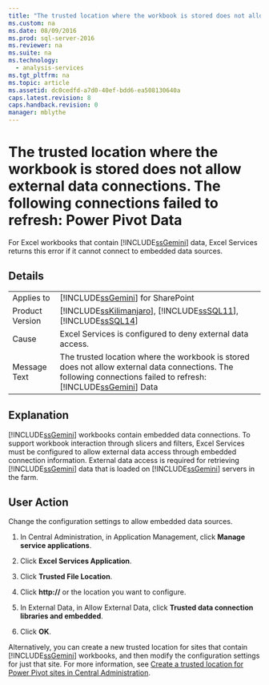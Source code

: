 ```yaml
---
title: "The trusted location where the workbook is stored does not allow external data connections. The following connections failed to refresh: Power Pivot Data"
ms.custom: na
ms.date: 08/09/2016
ms.prod: sql-server-2016
ms.reviewer: na
ms.suite: na
ms.technology: 
  - analysis-services
ms.tgt_pltfrm: na
ms.topic: article
ms.assetid: dc0cedfd-a7d0-40ef-bdd6-ea508130640a
caps.latest.revision: 8
caps.handback.revision: 0
manager: mblythe
---
```

# The trusted location where the workbook is stored does not allow external data connections. The following connections failed to refresh: Power Pivot Data
For Excel workbooks that contain [!INCLUDE[ssGemini](../../Topics/TopicNameContainA/tokens/ssGemini_md.md)] data, Excel Services returns this error if it cannot connect to embedded data sources.  
  
## Details  
  
|||  
|-|-|  
|Applies to|[!INCLUDE[ssGemini](../../Topics/TopicNameContainA/tokens/ssGemini_md.md)] for SharePoint|  
|Product Version|[!INCLUDE[ssKilimanjaro](../../Topics/TopicNameContainA/tokens/ssKilimanjaro_md.md)], [!INCLUDE[ssSQL11](../../Topics/TopicNameContainA/tokens/ssSQL11_md.md)], [!INCLUDE[ssSQL14](../../Topics/TopicNameContainA/tokens/ssSQL14_md.md)]|  
|Cause|Excel Services is configured to deny external data access.|  
|Message Text|The trusted location where the workbook is stored does not allow external data connections. The following connections failed to refresh: [!INCLUDE[ssGemini](../../Topics/TopicNameContainA/tokens/ssGemini_md.md)] Data|  
  
## Explanation  
 [!INCLUDE[ssGemini](../../Topics/TopicNameContainA/tokens/ssGemini_md.md)] workbooks contain embedded data connections. To support workbook interaction through slicers and filters, Excel Services must be configured to allow external data access through embedded connection information. External data access is required for retrieving [!INCLUDE[ssGemini](../../Topics/TopicNameContainA/tokens/ssGemini_md.md)] data that is loaded on [!INCLUDE[ssGemini](../../Topics/TopicNameContainA/tokens/ssGemini_md.md)] servers in the farm.  
  
## User Action  
 Change the configuration settings to allow embedded data sources.  
  
1.  In Central Administration, in Application Management, click **Manage service applications**.  
  
2.  Click **Excel Services Application**.  
  
3.  Click **Trusted File Location**.  
  
4.  Click **http://** or the location you want to configure.  
  
5.  In External Data, in Allow External Data, click **Trusted data connection libraries and embedded**.  
  
6.  Click **OK**.  
  
 Alternatively, you can create a new trusted location for sites that contain [!INCLUDE[ssGemini](../../Topics/TopicNameContainA/tokens/ssGemini_md.md)] workbooks, and then modify the configuration settings for just that site. For more information, see [Create a trusted location for Power Pivot sites in Central Administration](../../Topics/TopicNameContainA/Create-a-trusted-location-for-Power-Pivot-sites-in-Central-Administration.md).